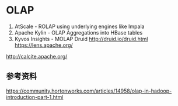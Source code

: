 # OLAP


1) AtScale - ROLAP using underlying engines like Impala
2) Apache Kylin - OLAP Aggregations into HBase tables
3) Kyvos Insights - MOLAP
Druid http://druid.io/druid.html
 https://lens.apache.org/
 
 http://calcite.apache.org/


## 参考资料
https://community.hortonworks.com/articles/14958/olap-in-hadoop-introduction-part-1.html
